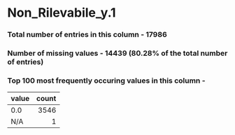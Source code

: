 
# Non_Rilevabile_y.1

### Total number of entries in this column - 17986

### Number of missing values - 14439 (80.28% of the total number of entries)

### Top 100 most frequently occuring values in this column -

| value   |   count |
|:--------|--------:|
| 0.0     |    3546 |
| N/A     |       1 |
